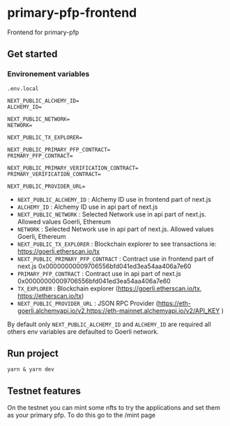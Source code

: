 # primary-pfp-frontend

Frontend for primary-pfp

## Get started

### Environement variables

`.env.local`

```
NEXT_PUBLIC_ALCHEMY_ID=
ALCHEMY_ID=

NEXT_PUBLIC_NETWORK=
NETWORK=

NEXT_PUBLIC_TX_EXPLORER=

NEXT_PUBLIC_PRIMARY_PFP_CONTRACT=
PRIMARY_PFP_CONTRACT=

NEXT_PUBLIC_PRIMARY_VERIFICATION_CONTRACT=
PRIMARY_VERIFICATION_CONTRACT=

NEXT_PUBLIC_PROVIDER_URL=
```

- `NEXT_PUBLIC_ALCHEMY_ID` : Alchemy ID use in frontend part of next.js
- `ALCHEMY_ID` : Alchemy ID use in api part of next.js
- `NEXT_PUBLIC_NETWORK` : Selected Network use in api part of next.js. Allowed values Goerli, Ethereum
- `NETWORK` : Selected Network use in api part of next.js. Allowed values Goerli, Ethereum
- `NEXT_PUBLIC_TX_EXPLORER` : Blockchain explorer to see transactions ie: https://goerli.etherscan.io/tx
- `NEXT_PUBLIC_PRIMARY_PFP_CONTRACT` : Contract use in frontend part of next.js 0x00000000009706556bfd041ed3ea54aa406a7e60
- `PRIMARY_PFP_CONTRACT` : Contract use in api part of next.js 0x00000000009706556bfd041ed3ea54aa406a7e60
- `TX_EXPLORER` : Blockchain explorer (https://goerli.etherscan.io/tx, https://etherscan.io/tx)
- `NEXT_PUBLIC_PROVIDER_URL` : JSON RPC Provider (https://eth-goerli.alchemyapi.io/v2,https://eth-mainnet.alchemyapi.io/v2/API_KEY )

By default only `NEXT_PUBLIC_ALCHEMY_ID` and `ALCHEMY_ID` are required all others env variables are defaulted to Goerli network.

## Run project

```
yarn & yarn dev
```

## Testnet features

On the testnet you can mint some nfts to try the applications and set them as your primary pfp.
To do this go to the /mint page
